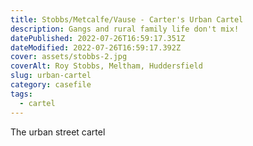 ```yaml
---
title: Stobbs/Metcalfe/Vause - Carter's Urban Cartel
description: Gangs and rural family life don't mix!
datePublished: 2022-07-26T16:59:17.351Z
dateModified: 2022-07-26T16:59:17.392Z
cover: assets/stobbs-2.jpg
coverAlt: Roy Stobbs, Meltham, Huddersfield
slug: urban-cartel
category: casefile
tags:
  - cartel
---
```

The urban street cartel